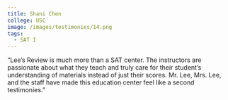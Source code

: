 ```yaml
---
title: Shani Chen
college: USC
image: /images/testimonies/14.png
tags:
  - SAT I
---
```

“Lee’s Review is much more than a SAT center. The instructors are
          passionate about what they teach and truly care for their student’s
          understanding of materials instead of just their scores. Mr. Lee, Mrs.
          Lee, and the staff have made this education center feel like a second
          testimonies.”